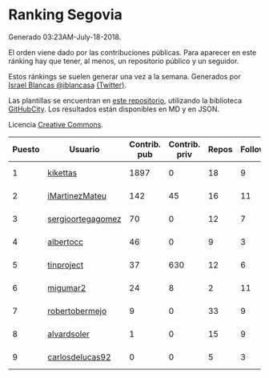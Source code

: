 # Ranking Segovia

Generado 03:23AM-July-18-2018.

El orden viene dado por las contribuciones públicas. Para aparecer en este ránking hay que tener, al menos, un repositorio público y un seguidor.

Estos ránkings se suelen generar una vez a la semana. Generados por [Israel Blancas @iblancasa](https://github.com/iblancasa/) [(Twitter)](https://twitter.com/iblancasa).

Las plantillas se encuentran en [este repositorio](https://github.com/iblancasa/GH-Spanish-Ranking), utilizando la biblioteca [GitHubCity](https://github.com/iblancasa/GitHubCity). Los resultados están disponibles en MD y en JSON.

Licencia [Creative Commons](https://creativecommons.org/licenses/by/4.0/).

| Puesto   |  Usuario  | Contrib. pub | Contrib. priv |Repos| Followers | Desde |  Avatar  |
|----------|-----------|--------------|---------------|-----|-----------|-------|----------|
|1|[kikettas](https://github.com/kikettas)|1897|0|18|9|2014-10-08|![kikettas]()|
|2|[iMartinezMateu](https://github.com/iMartinezMateu)|142|45|16|11|2014-10-19|![iMartinezMateu]()|
|3|[sergioortegagomez](https://github.com/sergioortegagomez)|70|0|12|7|2014-09-14|![sergioortegagomez]()|
|4|[albertocc](https://github.com/albertocc)|46|0|9|3|2015-08-18|![albertocc]()|
|5|[tinproject](https://github.com/tinproject)|37|630|12|6|2013-03-01|![tinproject]()|
|6|[migumar2](https://github.com/migumar2)|24|8|2|11|2011-05-31|![migumar2]()|
|7|[robertobermejo](https://github.com/robertobermejo)|9|0|33|9|2010-03-13|![robertobermejo]()|
|8|[alvardsoler](https://github.com/alvardsoler)|1|0|15|9|2013-04-09|![alvardsoler]()|
|9|[carlosdelucas92](https://github.com/carlosdelucas92)|0|0|5|3|2015-01-27|![carlosdelucas92]()|
